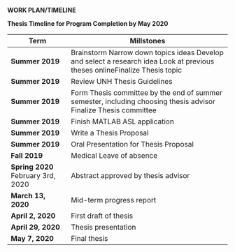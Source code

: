 **WORK PLAN/TIMELINE**

**Thesis Timeline for Program Completion by May 2020**

| **Term** | **Millstones** |
| --- | --- |
| **Summer 2019** | Brainstorm    Narrow down topics ideas    Develop and select a research idea    Look at previous theses onlineFinalize Thesis topic |
| **Summer 2019** | Review UNH Thesis Guidelines |
| **Summer 2019** | Form Thesis committee by the end of summer semester, including choosing thesis advisor    Finalize Thesis committee |
| **Summer 2019** | Finish MATLAB ASL application |
| **Summer 2019** | Write a Thesis Proposal |
| **Summer 2019** | Oral Presentation for Thesis Proposal |
| **Fall 2019** | Medical Leave of absence |
| **Spring 2020** February 3rd, 2020 | Abstract approved by thesis advisor |
| **March 13, 2020** | Mid-term progress report |
| **April 2, 2020** | First draft of thesis  |
| **April 29, 2020** | Thesis presentation |
| **May 7, 2020** | Final thesis  |
